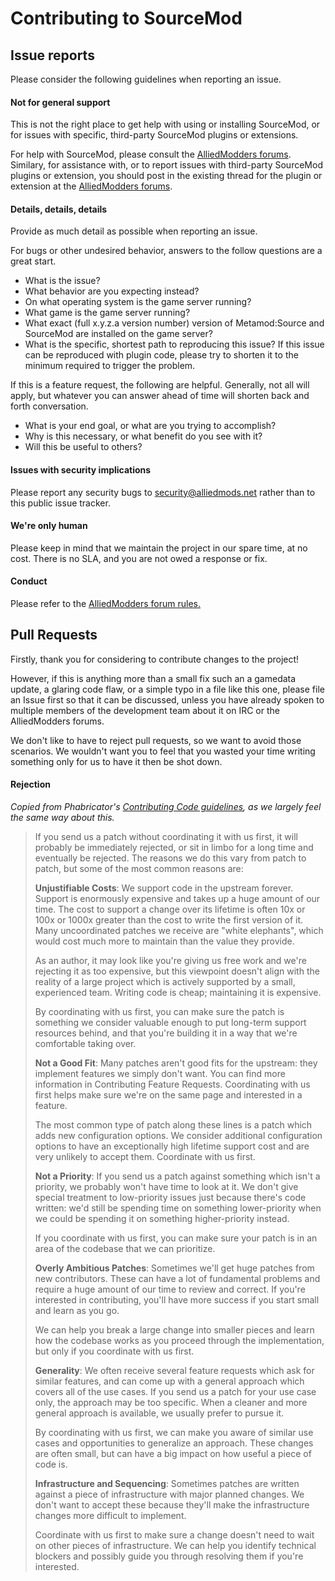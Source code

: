 # Contributing to SourceMod

## Issue reports

Please consider the following guidelines when reporting an issue.

#### Not for general support
This is not the right place to get help with using or installing SourceMod, or for issues with specific, third-party SourceMod plugins or extensions.

For help with SourceMod, please consult the [AlliedModders forums](https://forums.alliedmods.net/forumdisplay.php?f=52). Similary, for assistance with, or to report issues with third-party SourceMod plugins or extension, you should post in the existing thread for the plugin or extension at the [AlliedModders forums](https://forums.alliedmods.net/forumdisplay.php?f=52).

#### Details, details, details
Provide as much detail as possible when reporting an issue.

For bugs or other undesired behavior, answers to the follow questions are a great start.
* What is the issue?
* What behavior are you expecting instead?
* On what operating system is the game server running?
* What game is the game server running?
* What exact (full x.y.z.a version number) version of Metamod:Source and SourceMod are installed on the game server?
* What is the specific, shortest path to reproducing this issue? If this issue can be reproduced with plugin code, please try to shorten it to the minimum required to trigger the problem.
 
If this is a feature request, the following are helpful. Generally, not all will apply, but whatever you can answer ahead of time will shorten back and forth conversation.
* What is your end goal, or what are you trying to accomplish?
* Why is this necessary, or what benefit do you see with it?
* Will this be useful to others?

#### Issues with security implications
Please report any security bugs to [security@alliedmods.net](mailto:security@alliedmods.net) rather than to this public issue tracker.

#### We're only human
Please keep in mind that we maintain the project in our spare time, at no cost. There is no SLA, and you are not owed a response or fix.

#### Conduct
Please refer to the [AlliedModders forum rules.](https://forums.alliedmods.net/misc.php?do=showrules)

## Pull Requests

Firstly, thank you for considering to contribute changes to the project!

However, if this is anything more than a small fix such an a gamedata update, a glaring code flaw, or a simple typo in a file like this one, please file an Issue first so that it can be discussed, unless you have already spoken to multiple members of the development team about it on IRC or the AlliedModders forums.

We don't like to have to reject pull requests, so we want to avoid those scenarios. We wouldn't want you to feel that you wasted your time writing something only for us to have it then be shot down.

#### Rejection
*Copied from Phabricator's [Contributing Code guidelines](https://secure.phabricator.com/book/phabcontrib/article/contributing_code/#rejecting-patches), as we largely feel the same way about this.*

> If you send us a patch without coordinating it with us first, it will probably be immediately rejected, or sit in limbo for a long time and eventually be rejected. The reasons we do this vary from patch to patch, but some of the most common reasons are:
>
> **Unjustifiable Costs**: We support code in the upstream forever. Support is enormously expensive and takes up a huge amount of our time. The cost to support a change over its lifetime is often 10x or 100x or 1000x greater than the cost to write the first version of it. Many uncoordinated patches we receive are "white elephants", which would cost much more to maintain than the value they provide.
> 
> As an author, it may look like you're giving us free work and we're rejecting it as too expensive, but this viewpoint doesn't align with the reality of a large project which is actively supported by a small, experienced team. Writing code is cheap; maintaining it is expensive.
>
> By coordinating with us first, you can make sure the patch is something we consider valuable enough to put long-term support resources behind, and that you're building it in a way that we're comfortable taking over.
> 
> **Not a Good Fit**: Many patches aren't good fits for the upstream: they implement features we simply don't want. You can find more information in Contributing Feature Requests. Coordinating with us first helps make sure we're on the same page and interested in a feature.
>
> The most common type of patch along these lines is a patch which adds new configuration options. We consider additional configuration options to have an exceptionally high lifetime support cost and are very unlikely to accept them. Coordinate with us first.
> 
> **Not a Priority**: If you send us a patch against something which isn't a priority, we probably won't have time to look at it. We don't give special treatment to low-priority issues just because there's code written: we'd still be spending time on something lower-priority when we could be spending it on something higher-priority instead.
> 
> If you coordinate with us first, you can make sure your patch is in an area of the codebase that we can prioritize.
> 
> **Overly Ambitious Patches**: Sometimes we'll get huge patches from new contributors. These can have a lot of fundamental problems and require a huge amount of our time to review and correct. If you're interested in contributing, you'll have more success if you start small and learn as you go.
> 
> We can help you break a large change into smaller pieces and learn how the codebase works as you proceed through the implementation, but only if you coordinate with us first.
> 
> **Generality**: We often receive several feature requests which ask for similar features, and can come up with a general approach which covers all of the use cases. If you send us a patch for your use case only, the approach may be too specific. When a cleaner and more general approach is available, we usually prefer to pursue it.
> 
> By coordinating with us first, we can make you aware of similar use cases and opportunities to generalize an approach. These changes are often small, but can have a big impact on how useful a piece of code is.
> 
> **Infrastructure and Sequencing**: Sometimes patches are written against a piece of infrastructure with major planned changes. We don't want to accept these because they'll make the infrastructure changes more difficult to implement.
> 
> Coordinate with us first to make sure a change doesn't need to wait on other pieces of infrastructure. We can help you identify technical blockers and possibly guide you through resolving them if you're interested.